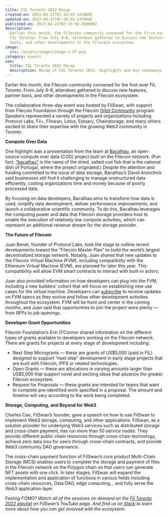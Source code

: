 ```yaml
---
title: FIL Toronto 2022 Recap
created-on: 2023-04-21T07:26:59.147000Z
updated-on: 2023-04-21T07:26:59.147000Z
published-on: 2023-04-21T07:33:56.200000Z
description:
  Earlier this month, the Filecoin community convened for the first-ever
  FIL Toronto. From July 4–6, attendees gathered to discuss new features, partner
  tools, and other developments in the Filecoin ecosystem.
image:
  src: /assets/images/image-c-07.png
category: events
seo:
  title: FIL Toronto 2022 Recap
  description: Recap of FIL Toronto 2022. Highlights and key takeaways from the event.
---
```


Earlier this month, the Filecoin community convened for the first-ever FIL Toronto. From July 4–6, attendees gathered to discuss new features, partner tools, and other developments in the Filecoin ecosystem.

The collaborative three-day event was hosted by FilSwan, with support from Filecoin Foundation through the Filecoin [Orbit Community](https://orbitcommunity.filecoin.io/) program. Speakers represented a variety of projects and organizations including Protocol Labs, Fil+, Filswan, Lotus, Estuary, Chainstorage, and many others excited to share their expertise with the growing Web3 community in Toronto.

**Compute Over Data**

One highlight was a presentation from the team at [Bacalhau](https://github.com/filecoin-project/bacalhau/blob/main/DESIGN.md), an open-source compute over data (COD) project built on the Filecoin network. (Fun fact: [“bacalhau”](https://wetravelportugal.com/bacalhau-portuguese-cod/) is the name of the dried, salted cod fish that is the national dish of Portugal, where the project originated.) Despite the attention and funding committed to the issue of data storage, Bacalhau’s David Aronchick said businesses still find it challenging to manage unstructured data efficiently, costing organizations time and money because of poorly processed data.

By focusing on data developers, Bacalhau aims to transform how data is used, simplify data development, deliver performance improvements, and launch a collaborative scientific community. To do this, Bacalhau leverages the computing power and data that Filecoin storage providers host to enable the execution of relatively low compute activities, which can represent an additional revenue stream for the storage provider.

**The Future of Filecoin**

Juan Benet, founder of Protocol Labs, took the stage to outline recent developments toward the “Filecoin Master Plan” to build the world’s largest decentralized storage network. Notably, Juan shared that new updates to the Filecoin Virtual Machine (FVM), including compatibility with the Ethereum Virtual Machine (EVM), are planned for later this year. This compatibility will allow EVM smart contracts to interact with built-in actors.

Juan also provided information on how developers can plug into the FVM, including a new builders’ cohort that will focus on establishing new use cases for the virtual machine. Developers can [subscribe](https://github.com/filecoin-project/fvm-specs) to receive updates on FVM specs as they evolve and follow other development activities throughout the ecosystem. FVM will be front and center in the coming months, and Juan said that opportunities to join the project were plenty — from RFPs to job openings.

**Developer Grant Opportunities**

Filecoin Foundation’s Erin O’Connor shared information on the different types of grants available to developers working on the Filecoin network. There are grants for projects at every stage of development including:

- Next Step Microgrants — these are grants of US$5,000 (paid in FIL) designed to support “next step” development in early stage projects that are built with Filecoin, IPFS or related technologies.
- Open Grants — these are allocations in varying amounts larger than US$5,000 that support novel and exciting ideas that advance the greater Filecoin ecosystem.
- Request for Proposals — these grants are intended for teams that want to complete pre-identified work specified in a proposal. The amount and timeline will vary according to the work being completed.

**Storage, Computing, and Beyond for Web3**

Charles Cao, FilSwan’s founder, gave a speech on how to use FilSwan to implement Web3 storage, computing, and other applications. FilSwan, as a solution provider for underlying Web3 services such as distributed storage and cross-chain payment, has run more than 50 service nodes. They provide different public chain resources through cross-chain technology, achieve zero data loss for users through cross-chain contracts, and provide Web3 community DAO governance.

The cross-chain payment function of FilSwan’s core product Multi-Chain Storage (MCS) enables users to complete the storage and payment of files in the Filecoin network on the Polygon chain so that users can generate NFT assets with one click. In later stages, FilSwan will expand the implementation and application of functions in various fields including cross-chain resources, Data DAO, edge computing, , and fully serve the Web3 application layer.

_Feeling FOMO? Watch all of the sessions on demand on the_ [_Fil Toronto 2022 playlist_](https://www.youtube.com/playlist?list=PLIaBaBnqVttsEKgeLV7MO3UTklqpt3Mmz) _on FilSwan’s YouTube page. And find us on_ [_Slack_](https://filecoin.io/slack) _to learn more about how you can get involved with the ecosystem._
